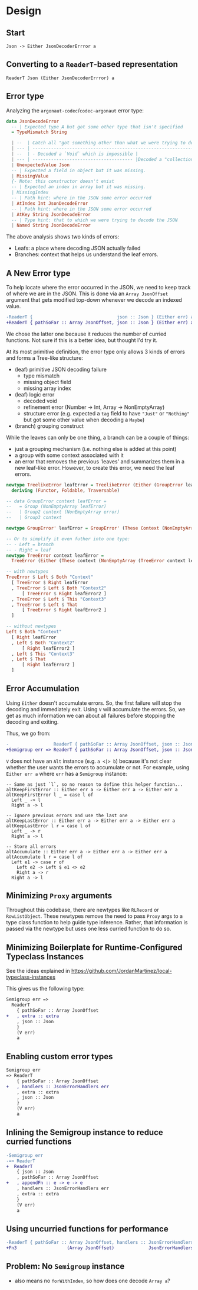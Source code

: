 # Design

## Start

```pur
Json -> Either JsonDecoderErrror a
```

## Converting to a `ReaderT`-based representation

```pur
ReaderT Json (Either JsonDecoderErrror) a
```

## Error type

Analyzing the `argonaut-codec`/`codec-argonaut` error type:

```purs
data JsonDecodeError
  -- | Expected type A but got some other type that isn't specified
  = TypeMismatch String

  | --  | Catch all "got something other than what we were trying to decode" |
  | --- | ------------------------------------------------------------------ |Decoded the 'tag' to determine the contructor but it wasn't one of this type's constructors
  | --  | - Decoded a `Void` which is impossible |
  | --- | -------------------------------------- |Decoded a "collection" type and something failed in it
  | UnexpectedValue Json
  -- | Expected a field in object but it was missing.
  | MissingValue
  {- Note: this constructor doesn't exist
  -- | Expected an index in array but it was missing.
  | MissingIndex                                                                    -}
  -- | Path hint: where in the JSON some error occurred
  | AtIndex Int JsonDecodeError
  -- | Path hint: where in the JSON some error occurred
  | AtKey String JsonDecodeError
  -- | Type hint: that to which we were trying to decode the JSON
  | Named String JsonDecodeError
```

The above analysis shows two kinds of errors:
- Leafs: a place where decoding JSON actually failed
- Branches: context that helps us understand the leaf errors.

## A New Error type

To help locate where the error occurred in the JSON, we need to keep track of where we are in the JSON. This is done via an `Array JsonOffset` argument that gets modified top-down whenever we decode an indexed value.

```diff
-ReaderT {                                json :: Json } (Either err) a
+ReaderT { pathSoFar :: Array JsonOffset, json :: Json } (Either err) a
```

We chose the latter one because it reduces the number of curried functions. Not sure if this is a better idea, but thought I'd try it.

At its most primitive definition, the error type only allows 3 kinds of errors and forms a Tree-like structure:
- (leaf) primitive JSON decoding failure
    - type mismatch
    - missing object field
    - missing array index
- (leaf) logic error
    - decoded void
    - refinement error (Number -> Int, Array -> NonEmptyArray)
    - structure error (e.g. expected a `tag` field to have `"Just"` or `"Nothing"` but got some other value when decoding a `Maybe`)
- (branch) grouping construct

While the leaves can only be one thing, a branch can be a couple of things:
- just a grouping mechanism (i.e. nothing else is added at this point)
- a group with some context associated with it
- an error that removes the previous 'leaves' and summarizes them in a new leaf-like error. However, to create this error, we need the leaf errors.

```purs
newtype TreelikeError leafError = TreelikeError (Either (GroupError leafError) leafError)
  deriving (Functor, Foldable, Traversable)

-- data GroupError context leafError =
--   = Group (NonEmptyArray leafError)
--   | Group2 context (NonEmptyArray error)
--   | Group3 context

newtype GroupError' leafError = GroupError' (These Context (NonEmptyArray (TreelikeError leafError)))

-- Or to simplify it even futher into one type:
-- - Left = branch
-- - Right = leaf
newtype TreeError context leafError =
  TreeError (Either (These context (NonEmptyArray (TreeError context leafError))) leafError)

-- with newtypes
TreeError $ Left $ Both "Context" 
  [ TreeError $ Right leafError
  , TreeError $ Left $ Both "Context2"
      [ TreeError $ Right leafError2 ]
  , TreeError $ Left $ This "Context3"
  , TreeError $ Left $ That
      [ TreeError $ Right leafError2 ]
  ]

-- without newtypes
Left $ Both "Context" 
  [ Right leafError
  , Left $ Both "Context2"
      [ Right leafError2 ]
  , Left $ This "Context3"
  , Left $ That
      [ Right leafError2 ]
  ]
```

## Error Accumulation

Using `Either` doesn't accumulate errors. So, the first failure will stop the decoding and immediately exit. Using `V` will accumulate the errors. So, we get as much information we can about all failures before stopping the decoding and exiting.

Thus, we go from:
```diff
-                 ReaderT { pathSoFar :: Array JsonOffset, json :: Json } (Either err) a
+Semigroup err => ReaderT { pathSoFar :: Array JsonOffset, json :: Json } (V      err) a
```

`V` does not have an `Alt` instance (e.g. `a <|> b`) because it's not clear whether the user wants the errors to accumulate or not. For example, using `Either err a` where `err` has a `Semigroup` instance:
```
-- Same as just `l`, so no reason to define this helper function...
altKeepFirstError :: Either err a -> Either err a -> Either err a
altKeepFirstError l _ = case l of
  Left _ -> l
  Right a -> l

-- Ignore previous errors and use the last one
altKeepLastError :: Either err a -> Either err a -> Either err a
altKeepLastError l r = case l of
  Left _ -> r
  Right a -> l

-- Store all errors
altAccumulate :: Either err a -> Either err a -> Either err a
altAccumulate l r = case l of
  Left e1 -> case r of
    Left e2 -> Left $ e1 <> e2
    Right a -> r
  Right a -> l
```

## Minimizing `Proxy` arguments

Throughout this codebase, there are newtypes like `RLRecord` or `RowListObject`. These newtypes remove the need to pass `Proxy` args to a type class function to help guide type inference. Rather, that information is passed via the newtype but uses one less curried function to do so.

## Minimizing Boilerplate for Runtime-Configured Typeclass Instances

See the ideas explained in https://github.com/JordanMartinez/local-typeclass-instances

This gives us the following type:

```diff
Semigroup err =>
  ReaderT
    { pathSoFar :: Array JsonOffset
+   , extra :: extra
    , json :: Json
    }
    (V err)
    a
```



## Enabling custom error types

```diff
Semigroup err
=> ReaderT 
    { pathSoFar :: Array JsonOffset
+   , handlers :: JsonErrorHandlers err
    , extra :: extra
    , json :: Json
    }
    (V err)
    a
```

## Inlining the Semigroup instance to reduce curried functions

```diff
-Semigroup err
-=> ReaderT 
+  ReaderT 
    { json :: Json
    , pathSoFar :: Array JsonOffset
+   , appendFn :: e -> e -> e
    , handlers :: JsonErrorHandlers err
    , extra :: extra
    }
    (V err)
    a
```

## Using uncurried functions for performance

```diff
-ReaderT { pathSoFar :: Array JsonOffset, handlers :: JsonErrorHandlers err, extra :: extra, json :: Json } (V err) a
+Fn3                   (Array JsonOffset)             JsonErrorHandlers err           extra          Json   (V err  a)
```

## Problem: No `Semigroup` instance

- also means no `forWithIndex`, so how does one decode `Array a`?
